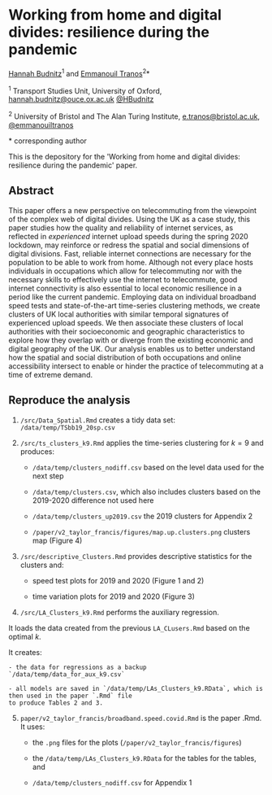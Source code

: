 # Working from home and digital divides: resilience during the pandemic

[Hannah Budnitz](https://www.tsu.ox.ac.uk/people/hbudnitz.html)<sup>1</sup> and [Emmanouil Tranos](https://etranos.info/)<sup>2</sup>\* 

<sup>1</sup> Transport Studies Unit, University of Oxford,
[hannah.budnitz@ouce.ox.ac.uk](mailto:hannah.budnitz@ouce.ox.ac.uk)
[@HBudnitz](https://twitter.com/hbudnitz)

<sup>2</sup> University of Bristol and The Alan Turing Institute, [e.tranos@bristol.ac.uk](mailto:e.tranos@bristol.ac.uk), [@emmanouiltranos](https://twitter.com/emmanouiltranos)

\* corresponding author

This is the depository for the 'Working from home and digital divides: resilience during the pandemic' paper.

## Abstract

This paper offers a new perspective on telecommuting from the viewpoint of the complex web of digital divides. Using the UK as a case study, this paper studies how the quality and reliability of internet services, as reflected in *experienced* internet upload speeds during the spring 2020 lockdown, may reinforce or redress the spatial and social dimensions of digital divisions. Fast, reliable internet connections are necessary for the population to be able to work from home. Although not every place hosts individuals in occupations which allow for telecommuting nor with the necessary skills to effectively use the internet to telecommute, good internet connectivity is also essential to local economic resilience in a period like the current pandemic. Employing data on individual broadband speed tests and state-of-the-art time-series clustering methods, we create clusters of UK local authorities with similar temporal signatures of experienced upload speeds. We then associate these clusters of local authorities with their socioeconomic and geographic characteristics to explore how they overlap with or diverge from the existing economic and digital geography of the UK. Our analysis enables us to better understand how the spatial and social distribution of both occupations and online accessibility intersect to enable or hinder the practice of telecommuting at a time of extreme demand.

## Reproduce the analysis

1. `/src/Data_Spatial.Rmd` creates a tidy data set: `/data/temp/TSbb19_20sp.csv`

2. `/src/ts_clusters_k9.Rmd` applies the time-series clustering for $k = 9$ and produces:

    - `/data/temp/clusters_nodiff.csv` based on the level data used for the next step

    - `/data/temp/clusters.csv`, which also includes clusters based on the 2019-2020 difference not used here
    
    - `/data/temp/clusters_up2019.csv` the 2019 clusters for Appendix 2 

    - `/paper/v2_taylor_francis/figures/map.up.clusters.png` clusters map (Figure 4)

3. `/src/descriptive_Clusters.Rmd` provides descriptive statistics for the clusters and:

    - speed test plots for 2019 and 2020 (Figure 1 and 2)

    - time variation plots for 2019 and 2020 (Figure 3)

4. `/src/LA_Clusters_k9.Rmd` performs the auxiliary regression.

It loads the data created from the previous `LA_CLusers.Rmd` based on the optimal *k*.

It creates:

    - the data for regressions as a backup `/data/temp/data_for_aux_k9.csv`

    - all models are saved in `/data/temp/LAs_Clusters_k9.RData`, which is then used in the paper `.Rmd` file
    to produce Tables 2 and 3.

5. `paper/v2_taylor_francis/broadband.speed.covid.Rmd` is the paper .Rmd. It uses:

    - the `.png` files for the plots (`/paper/v2_taylor_francis/figures`)

    - the `/data/temp/LAs_Clusters_k9.RData` for the tables for the tables, and

    - `/data/temp/clusters_nodiff.csv` for Appendix 1
